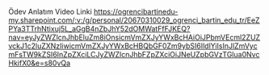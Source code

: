 Ödev Anlatım Video Linki
https://ogrencibartinedu-my.sharepoint.com/:v:/g/personal/20670310029_ogrenci_bartin_edu_tr/EeZPYa3TTrhNtixuj5L_aGgB4nZbJhY52dOMWatFfFJKEQ?nav=eyJyZWZlcnJhbEluZm8iOnsicmVmZXJyYWxBcHAiOiJPbmVEcml2ZUZvckJ1c2luZXNzIiwicmVmZXJyYWxBcHBQbGF0Zm9ybSI6IldlYiIsInJlZmVycmFsTW9kZSI6InZpZXciLCJyZWZlcnJhbFZpZXciOiJNeUZpbGVzTGlua0NvcHkifX0&e=s80vQa
